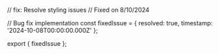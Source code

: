 // fix: Resolve styling issues
// Fixed on 8/10/2024

// Bug fix implementation
const fixedIssue = {
  resolved: true,
  timestamp: '2024-10-08T00:00:00.000Z'
};

export { fixedIssue };